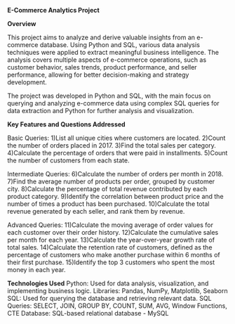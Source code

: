 **E-Commerce Analytics Project**

**Overview**

This project aims to analyze and derive valuable insights from an e-commerce database. Using Python and SQL, various data analysis techniques were applied to extract meaningful business intelligence. The analysis covers multiple aspects of e-commerce operations, such as customer behavior, sales trends, product performance, and seller performance, allowing for better decision-making and strategy development.

The project was developed in Python and SQL, with the main focus on querying and analyzing e-commerce data using complex SQL queries for data extraction and Python for further analysis and visualization.

**Key Features and Questions Addressed**

Basic Queries:
1)List all unique cities where customers are located.
2)Count the number of orders placed in 2017.
3)Find the total sales per category.
4)Calculate the percentage of orders that were paid in installments.
5)Count the number of customers from each state.

Intermediate Queries:
6)Calculate the number of orders per month in 2018.
7)Find the average number of products per order, grouped by customer city.
8)Calculate the percentage of total revenue contributed by each product category.
9)Identify the correlation between product price and the number of times a product has been purchased.
10)Calculate the total revenue generated by each seller, and rank them by revenue.

Advanced Queries:
11)Calculate the moving average of order values for each customer over their order history.
12)Calculate the cumulative sales per month for each year.
13)Calculate the year-over-year growth rate of total sales.
14)Calculate the retention rate of customers, defined as the percentage of customers who make another purchase within 6 months of their first purchase.
15)Identify the top 3 customers who spent the most money in each year.

**Technologies Used**
Python: Used for data analysis, visualization, and implementing business logic.
Libraries: Pandas, NumPy, Matplotlib, Seaborn
SQL: Used for querying the database and retrieving relevant data.
SQL Queries: SELECT, JOIN, GROUP BY, COUNT, SUM, AVG, Window Functions, CTE
Database: SQL-based relational database - MySQL
